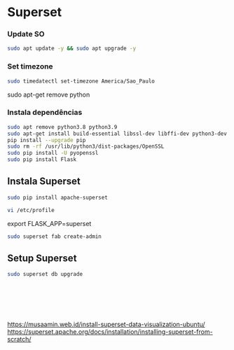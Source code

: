 # Superset

### Update SO
```bash
sudo apt update -y && sudo apt upgrade -y
```

### Set timezone
```sh
sudo timedatectl set-timezone America/Sao_Paulo
```

sudo apt-get remove python


### Instala dependências
```sh
sudo apt remove python3.8 python3.9
sudo apt-get install build-essential libssl-dev libffi-dev python3-dev python3-pip libsasl2-dev libldap2-dev default-libmysqlclient-dev -y
pip install --upgrade pip
sudo rm -rf /usr/lib/python3/dist-packages/OpenSSL
sudo pip install -U pyopenssl
sudo pip install Flask
```
## Instala Superset
```sh
sudo pip install apache-superset
```

```sh
vi /etc/profile
```
export FLASK_APP=superset

```sh
sudo superset fab create-admin
```



## Setup Superset
```sh
sudo superset db upgrade
```




```sh

```

```sh

```

```sh

```

```sh

```

```sh

```

```sh

```

https://musaamin.web.id/install-superset-data-visualization-ubuntu/
https://superset.apache.org/docs/installation/installing-superset-from-scratch/
